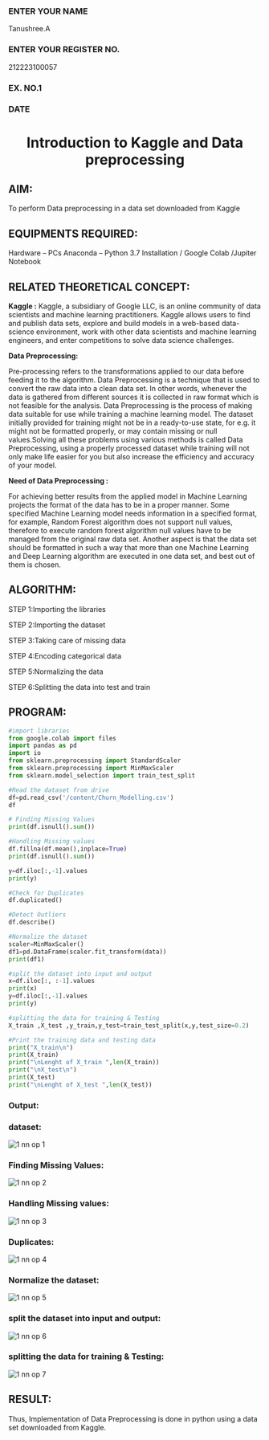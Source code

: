 <H3>ENTER YOUR NAME</H3> Tanushree.A
<H3>ENTER YOUR REGISTER NO.</H3> 212223100057
<H3>EX. NO.1</H3>
<H3>DATE</H3> 
<H1 ALIGN =CENTER> Introduction to Kaggle and Data preprocessing</H1>

## AIM:

To perform Data preprocessing in a data set downloaded from Kaggle

## EQUIPMENTS REQUIRED:
Hardware – PCs
Anaconda – Python 3.7 Installation / Google Colab /Jupiter Notebook

## RELATED THEORETICAL CONCEPT:

**Kaggle :**
Kaggle, a subsidiary of Google LLC, is an online community of data scientists and machine learning practitioners. Kaggle allows users to find and publish data sets, explore and build models in a web-based data-science environment, work with other data scientists and machine learning engineers, and enter competitions to solve data science challenges.

**Data Preprocessing:**

Pre-processing refers to the transformations applied to our data before feeding it to the algorithm. Data Preprocessing is a technique that is used to convert the raw data into a clean data set. In other words, whenever the data is gathered from different sources it is collected in raw format which is not feasible for the analysis.
Data Preprocessing is the process of making data suitable for use while training a machine learning model. The dataset initially provided for training might not be in a ready-to-use state, for e.g. it might not be formatted properly, or may contain missing or null values.Solving all these problems using various methods is called Data Preprocessing, using a properly processed dataset while training will not only make life easier for you but also increase the efficiency and accuracy of your model.

**Need of Data Preprocessing :**

For achieving better results from the applied model in Machine Learning projects the format of the data has to be in a proper manner. Some specified Machine Learning model needs information in a specified format, for example, Random Forest algorithm does not support null values, therefore to execute random forest algorithm null values have to be managed from the original raw data set.
Another aspect is that the data set should be formatted in such a way that more than one Machine Learning and Deep Learning algorithm are executed in one data set, and best out of them is chosen.


## ALGORITHM:
STEP 1:Importing the libraries<BR>

STEP 2:Importing the dataset<BR>

STEP 3:Taking care of missing data<BR>

STEP 4:Encoding categorical data<BR>

STEP 5:Normalizing the data<BR>

STEP 6:Splitting the data into test and train<BR>

##  PROGRAM:

```python
#import libraries
from google.colab import files
import pandas as pd
import io
from sklearn.preprocessing import StandardScaler
from sklearn.preprocessing import MinMaxScaler
from sklearn.model_selection import train_test_split

#Read the dataset from drive
df=pd.read_csv('/content/Churn_Modelling.csv')
df

# Finding Missing Values
print(df.isnull().sum())

#Handling Missing values
df.fillna(df.mean(),inplace=True)
print(df.isnull().sum())

y=df.iloc[:,-1].values
print(y)

#Check for Duplicates
df.duplicated()

#Detect Outliers
df.describe()

#Normalize the dataset
scaler=MinMaxScaler()
df1=pd.DataFrame(scaler.fit_transform(data))
print(df1)

#split the dataset into input and output
x=df.iloc[:, :-1].values
print(x)
y=df.iloc[:,-1].values
print(y)

#splitting the data for training & Testing
X_train ,X_test ,y_train,y_test=train_test_split(x,y,test_size=0.2)

#Print the training data and testing data
print("X_train\n")
print(X_train)
print("\nLenght of X_train ",len(X_train))
print("\nX_test\n")
print(X_test)
print("\nLenght of X_test ",len(X_test))
```
### Output:
### dataset:
![1 nn op 1](https://github.com/Tanushreea05/Ex-1-NN/assets/138849166/2599dbc7-7b15-496e-b4df-6e95cef2b550)
### Finding Missing Values:
![1 nn op 2](https://github.com/Tanushreea05/Ex-1-NN/assets/138849166/ba7075e1-7a6c-49c9-aa83-e771b9f441a0)
### Handling Missing values:
![1 nn op 3](https://github.com/Tanushreea05/Ex-1-NN/assets/138849166/90f01d57-a777-4649-a50a-8ded8e73ed3d)
### Duplicates:
![1 nn op 4](https://github.com/Tanushreea05/Ex-1-NN/assets/138849166/3f28030a-dafc-49ad-9ffb-7a90a616c9e7)
### Normalize the dataset:
![1 nn op 5](https://github.com/Tanushreea05/Ex-1-NN/assets/138849166/bd1da2c9-5b02-44ea-acf7-778ee36e26a1)
### split the dataset into input and output:
![1 nn op 6](https://github.com/Tanushreea05/Ex-1-NN/assets/138849166/a931e62b-7168-4d12-b001-0d77fae90fc3)
### splitting the data for training & Testing:
![1 nn op 7](https://github.com/Tanushreea05/Ex-1-NN/assets/138849166/2d7604f4-d554-432a-a11d-567a80fb3fdc)







## RESULT:
Thus, Implementation of Data Preprocessing is done in python  using a data set downloaded from Kaggle.



